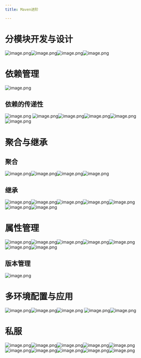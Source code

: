 ```yaml
---
title: Maven进阶

---
```


# 分模块开发与设计
![image.png](https://cdn.nlark.com/yuque/0/2022/png/26314652/1660958185350-10e48acc-2571-4854-9f9b-a6bf16b469f7.png#clientId=uc874d2ea-099f-4&from=paste&height=635&id=uff410bef&name=image.png&originHeight=1270&originWidth=2280&originalType=binary&ratio=1&rotation=0&showTitle=false&size=754759&status=done&style=none&taskId=ud917bfff-c557-4525-8532-515ecab6ebc&title=&width=1140)![image.png](https://cdn.nlark.com/yuque/0/2022/png/26314652/1660958947996-a647d8a3-bfe9-4813-87d7-622e79c1dfd5.png#clientId=uc874d2ea-099f-4&from=paste&height=482&id=uba355bb4&name=image.png&originHeight=964&originWidth=2212&originalType=binary&ratio=1&rotation=0&showTitle=false&size=1253682&status=done&style=none&taskId=u737067b7-7faf-4a39-8fbc-e9fb4021900&title=&width=1106)![image.png](https://cdn.nlark.com/yuque/0/2022/png/26314652/1660958992269-621e2dcb-7a86-4865-b621-e6aa9d5ff9a4.png#clientId=uc874d2ea-099f-4&from=paste&height=498&id=u76036be9&name=image.png&originHeight=996&originWidth=2224&originalType=binary&ratio=1&rotation=0&showTitle=false&size=177232&status=done&style=none&taskId=u5ef64c66-b876-4c66-a1d3-c082c23e6fa&title=&width=1112)![image.png](https://cdn.nlark.com/yuque/0/2022/png/26314652/1660959004905-eec67d7c-376d-4fcd-bb53-3757cd9be5b9.png#clientId=uc874d2ea-099f-4&from=paste&height=487&id=u193e060a&name=image.png&originHeight=974&originWidth=2254&originalType=binary&ratio=1&rotation=0&showTitle=false&size=290873&status=done&style=none&taskId=uc23cbe3e-f30b-4ccd-a50b-de86290a75d&title=&width=1127)

# 依赖管理
![image.png](https://cdn.nlark.com/yuque/0/2022/png/26314652/1660959133623-8c69a09f-afd1-47a0-8cc0-9bcac6b5771b.png#clientId=uc874d2ea-099f-4&from=paste&height=589&id=u4bb992a9&name=image.png&originHeight=1178&originWidth=2284&originalType=binary&ratio=1&rotation=0&showTitle=false&size=522193&status=done&style=none&taskId=u543a6f39-e415-4422-b2ae-e84ae704325&title=&width=1142)
## 依赖的传递性
![image.png](https://cdn.nlark.com/yuque/0/2022/png/26314652/1660959452276-ff8d3bd1-1908-4a5f-9c9e-5053f6149d41.png#clientId=uc874d2ea-099f-4&from=paste&height=686&id=u05411bad&name=image.png&originHeight=1372&originWidth=2690&originalType=binary&ratio=1&rotation=0&showTitle=false&size=1382463&status=done&style=none&taskId=u1172c99f-17e2-4353-9914-21e54637bf7&title=&width=1345)
![image.png](https://cdn.nlark.com/yuque/0/2022/png/26314652/1660959684837-05997c71-6fbf-447a-85df-5e38b2cbb0c4.png#clientId=uc874d2ea-099f-4&from=paste&height=552&id=u5114dc24&name=image.png&originHeight=1104&originWidth=2124&originalType=binary&ratio=1&rotation=0&showTitle=false&size=617569&status=done&style=none&taskId=udf8604ef-896e-4a09-922f-ca4c46d3175&title=&width=1062)![image.png](https://cdn.nlark.com/yuque/0/2022/png/26314652/1660959731993-03ba6b9d-1c2a-4f84-bfaa-9154a903e810.png#clientId=uc874d2ea-099f-4&from=paste&height=554&id=uc5e79a75&name=image.png&originHeight=1108&originWidth=2284&originalType=binary&ratio=1&rotation=0&showTitle=false&size=638179&status=done&style=none&taskId=u0cff6fb1-5730-4ffd-9943-80ce7bf13f2&title=&width=1142)![image.png](https://cdn.nlark.com/yuque/0/2022/png/26314652/1660960124820-5d2e9513-2b7a-4ae3-a90f-71b600c1a6f4.png#clientId=uc874d2ea-099f-4&from=paste&height=635&id=u16d43d0f&name=image.png&originHeight=1270&originWidth=1900&originalType=binary&ratio=1&rotation=0&showTitle=false&size=679701&status=done&style=none&taskId=ub274badd-498a-4d41-b620-3a84600c2ff&title=&width=950)![image.png](https://cdn.nlark.com/yuque/0/2022/png/26314652/1660960464186-25199d5a-ed53-4197-aa82-8778e30cbf5f.png#clientId=uc874d2ea-099f-4&from=paste&height=417&id=ue49cf7e5&name=image.png&originHeight=834&originWidth=2294&originalType=binary&ratio=1&rotation=0&showTitle=false&size=423467&status=done&style=none&taskId=u5cb33de8-1b6e-4b01-a6b9-05fdad15d09&title=&width=1147)![image.png](https://cdn.nlark.com/yuque/0/2022/png/26314652/1660960495055-5a87241f-8400-4f0a-895f-9deedf8927a9.png#clientId=uc874d2ea-099f-4&from=paste&height=547&id=ua8305791&name=image.png&originHeight=1094&originWidth=2128&originalType=binary&ratio=1&rotation=0&showTitle=false&size=902124&status=done&style=none&taskId=u1806fda5-0f78-4efc-b955-b72ce377711&title=&width=1064)

# 聚合与继承
## 聚合
![image.png](https://cdn.nlark.com/yuque/0/2022/png/26314652/1660960738218-1fc205ad-07ec-4056-acd5-3f3958b838d3.png#clientId=uc874d2ea-099f-4&from=paste&height=586&id=ue4f25551&name=image.png&originHeight=1172&originWidth=2224&originalType=binary&ratio=1&rotation=0&showTitle=false&size=765666&status=done&style=none&taskId=uc100733e-c6d7-490e-a66b-eccffe4cb8a&title=&width=1112)![image.png](https://cdn.nlark.com/yuque/0/2022/png/26314652/1660961041984-327e6c85-4fa4-43ef-8763-db9181fe098b.png#clientId=uc874d2ea-099f-4&from=paste&height=487&id=ud0f8353d&name=image.png&originHeight=974&originWidth=2628&originalType=binary&ratio=1&rotation=0&showTitle=false&size=1236327&status=done&style=none&taskId=u445799fa-3311-4e39-a3be-7027387753a&title=&width=1314)![image.png](https://cdn.nlark.com/yuque/0/2022/png/26314652/1660961059959-b32b4a27-0ca7-4e12-a43e-fab141313639.png#clientId=uc874d2ea-099f-4&from=paste&height=492&id=u4b3a71e8&name=image.png&originHeight=984&originWidth=2198&originalType=binary&ratio=1&rotation=0&showTitle=false&size=212331&status=done&style=none&taskId=u39ed5365-0a9a-4204-a7c3-ddc6a6b7662&title=&width=1099)![image.png](https://cdn.nlark.com/yuque/0/2022/png/26314652/1660961077591-482ea7c5-4b9a-4f95-a983-9f6de6b5d94e.png#clientId=uc874d2ea-099f-4&from=paste&height=504&id=ufb0cda3b&name=image.png&originHeight=1008&originWidth=2258&originalType=binary&ratio=1&rotation=0&showTitle=false&size=394977&status=done&style=none&taskId=u16274081-04a1-458b-b06a-155a0bf77fc&title=&width=1129)
## 继承
![image.png](https://cdn.nlark.com/yuque/0/2022/png/26314652/1660961212096-61d91086-9031-4afb-828c-3f78caa5713c.png#clientId=uc874d2ea-099f-4&from=paste&height=374&id=u34aa2fdc&name=image.png&originHeight=748&originWidth=2288&originalType=binary&ratio=1&rotation=0&showTitle=false&size=217784&status=done&style=none&taskId=u9af3ab0f-81cf-4a99-b371-a865be8a358&title=&width=1144)![image.png](https://cdn.nlark.com/yuque/0/2022/png/26314652/1660961637258-7e746919-5e18-467e-8b8a-104e4e7a1353.png#clientId=uc874d2ea-099f-4&from=paste&height=493&id=u75adcf5a&name=image.png&originHeight=986&originWidth=2254&originalType=binary&ratio=1&rotation=0&showTitle=false&size=166850&status=done&style=none&taskId=u12abd793-07b8-46a0-ae22-6fbb7e74e69&title=&width=1127)![image.png](https://cdn.nlark.com/yuque/0/2022/png/26314652/1660961668444-46c3c50e-8fc0-42dc-91e2-a7956af9f36e.png#clientId=uc874d2ea-099f-4&from=paste&height=392&id=ub5677250&name=image.png&originHeight=784&originWidth=2276&originalType=binary&ratio=1&rotation=0&showTitle=false&size=500851&status=done&style=none&taskId=uc73ccf9b-b102-4300-a11d-ad617a64afa&title=&width=1138)![image.png](https://cdn.nlark.com/yuque/0/2022/png/26314652/1660961758087-d50f4bdd-bc61-49b3-b15d-2c6af335e34f.png#clientId=uc874d2ea-099f-4&from=paste&height=449&id=u1619e8fd&name=image.png&originHeight=898&originWidth=2280&originalType=binary&ratio=1&rotation=0&showTitle=false&size=351068&status=done&style=none&taskId=ud893bf3c-597c-42aa-97ad-c3f43008efe&title=&width=1140)![image.png](https://cdn.nlark.com/yuque/0/2022/png/26314652/1660961791576-735ccd3f-ee02-481d-b4d9-b7d7520bb53e.png#clientId=uc874d2ea-099f-4&from=paste&height=384&id=ub09d586a&name=image.png&originHeight=768&originWidth=2224&originalType=binary&ratio=1&rotation=0&showTitle=false&size=370862&status=done&style=none&taskId=u994ac5e2-4d08-4b25-9fb3-7d3ef625ec1&title=&width=1112)![image.png](https://cdn.nlark.com/yuque/0/2022/png/26314652/1660961811626-9ac10f4b-beb2-4ba7-9378-5237644e7dde.png#clientId=uc874d2ea-099f-4&from=paste&height=497&id=udc20fba1&name=image.png&originHeight=994&originWidth=2234&originalType=binary&ratio=1&rotation=0&showTitle=false&size=471151&status=done&style=none&taskId=ue35d7f54-c1ec-4c21-bad8-37e599f98fe&title=&width=1117)![image.png](https://cdn.nlark.com/yuque/0/2022/png/26314652/1660961865742-93fb42a8-3a33-4258-bc52-1af927dc0eec.png#clientId=uc874d2ea-099f-4&from=paste&height=452&id=u1a5e527c&name=image.png&originHeight=904&originWidth=1762&originalType=binary&ratio=1&rotation=0&showTitle=false&size=439114&status=done&style=none&taskId=u8722dc91-acf8-472a-bf13-35ac0571578&title=&width=881)


# 属性管理
![image.png](https://cdn.nlark.com/yuque/0/2022/png/26314652/1660961968533-b620a81d-49a1-4808-8ac3-9b44fde4279b.png#clientId=uc874d2ea-099f-4&from=paste&height=581&id=u7392b3db&name=image.png&originHeight=1162&originWidth=2214&originalType=binary&ratio=1&rotation=0&showTitle=false&size=726645&status=done&style=none&taskId=u3d6a8305-9efe-4695-8368-247067500fe&title=&width=1107)![image.png](https://cdn.nlark.com/yuque/0/2022/png/26314652/1660962133120-5699792f-fe58-4b53-ad34-e051ea6242cf.png#clientId=uc874d2ea-099f-4&from=paste&height=302&id=u82d3a674&name=image.png&originHeight=604&originWidth=2302&originalType=binary&ratio=1&rotation=0&showTitle=false&size=207645&status=done&style=none&taskId=uf0a1c722-9640-4fba-8380-dbd569627cc&title=&width=1151)![image.png](https://cdn.nlark.com/yuque/0/2022/png/26314652/1660962150697-9d926a88-f318-4e70-acfa-8dce8f8de33d.png#clientId=uc874d2ea-099f-4&from=paste&height=312&id=u2d7fa547&name=image.png&originHeight=624&originWidth=2026&originalType=binary&ratio=1&rotation=0&showTitle=false&size=222119&status=done&style=none&taskId=u9f889c27-e763-4c8a-94b6-2b7074b6bcb&title=&width=1013)![image.png](https://cdn.nlark.com/yuque/0/2022/png/26314652/1660962775582-6644ad54-cc8d-4538-a0aa-2a7bca165fe5.png#clientId=uc874d2ea-099f-4&from=paste&height=394&id=u63e62ed2&name=image.png&originHeight=788&originWidth=2338&originalType=binary&ratio=1&rotation=0&showTitle=false&size=367556&status=done&style=none&taskId=ue877cdac-f1c7-46e3-b115-24510860c51&title=&width=1169)![image.png](https://cdn.nlark.com/yuque/0/2022/png/26314652/1660962787549-c1510b79-9cd3-42ae-b976-11ef7e8a4c34.png#clientId=uc874d2ea-099f-4&from=paste&height=375&id=u06525547&name=image.png&originHeight=750&originWidth=2316&originalType=binary&ratio=1&rotation=0&showTitle=false&size=260644&status=done&style=none&taskId=u4a3a8281-2d90-40cf-b59c-220df79e0ef&title=&width=1158)![image.png](https://cdn.nlark.com/yuque/0/2022/png/26314652/1660962796333-1aad0fd8-f92e-446a-ab75-e658a6962624.png#clientId=uc874d2ea-099f-4&from=paste&height=372&id=u47d40482&name=image.png&originHeight=744&originWidth=2218&originalType=binary&ratio=1&rotation=0&showTitle=false&size=288055&status=done&style=none&taskId=uae1bbe94-ef5e-41be-8834-1b83718569a&title=&width=1109)![image.png](https://cdn.nlark.com/yuque/0/2022/png/26314652/1660962835017-d0ba6fdf-c397-42cc-9a43-8d0da5cfb7e7.png#clientId=uc874d2ea-099f-4&from=paste&height=364&id=ub9bd8298&name=image.png&originHeight=728&originWidth=2288&originalType=binary&ratio=1&rotation=0&showTitle=false&size=359346&status=done&style=none&taskId=u0f181c4f-b6a1-4eae-8696-8e3ad0111f9&title=&width=1144)
## 版本管理
![image.png](https://cdn.nlark.com/yuque/0/2022/png/26314652/1660963137936-d4aca3da-503b-4187-ba37-92ae615cb0de.png#clientId=uc874d2ea-099f-4&from=paste&height=514&id=u84ff781b&name=image.png&originHeight=1028&originWidth=2270&originalType=binary&ratio=1&rotation=0&showTitle=false&size=493617&status=done&style=none&taskId=u24035acf-f6a5-427f-a4f6-67e8d161792&title=&width=1135)



# 多环境配置与应用
![image.png](https://cdn.nlark.com/yuque/0/2022/png/26314652/1660963222251-d55ec529-99b9-485c-a3f8-f6351a82d65c.png#clientId=uc874d2ea-099f-4&from=paste&height=567&id=u245f508c&name=image.png&originHeight=1134&originWidth=2282&originalType=binary&ratio=1&rotation=0&showTitle=false&size=415749&status=done&style=none&taskId=u61271327-6e40-414b-8b7e-4aa6f86ae92&title=&width=1141)![image.png](https://cdn.nlark.com/yuque/0/2022/png/26314652/1660963540741-01ce4504-f270-43da-9637-5fe4187e736e.png#clientId=uc874d2ea-099f-4&from=paste&height=592&id=uc46c6e0f&name=image.png&originHeight=1184&originWidth=2292&originalType=binary&ratio=1&rotation=0&showTitle=false&size=611150&status=done&style=none&taskId=u50030dfa-e440-4043-97a0-caeaeb75a72&title=&width=1146)![image.png](https://cdn.nlark.com/yuque/0/2022/png/26314652/1660963578426-65f64c6f-7003-4dcc-8709-aa1bf58c49ca.png#clientId=uc874d2ea-099f-4&from=paste&height=244&id=u364dff90&name=image.png&originHeight=488&originWidth=1614&originalType=binary&ratio=1&rotation=0&showTitle=false&size=116169&status=done&style=none&taskId=uc7b15e0d-161a-4da6-af7e-2f026ea33eb&title=&width=807)
![image.png](https://cdn.nlark.com/yuque/0/2022/png/26314652/1660963834478-4cb888aa-087a-4a59-a660-32ccb543ce41.png#clientId=uc874d2ea-099f-4&from=paste&height=580&id=u594f068f&name=image.png&originHeight=1160&originWidth=2244&originalType=binary&ratio=1&rotation=0&showTitle=false&size=309736&status=done&style=none&taskId=u17dd9719-ed97-4885-a4a6-85b0a4a4dd9&title=&width=1122)![image.png](https://cdn.nlark.com/yuque/0/2022/png/26314652/1660963894947-ee954150-2007-411d-bdef-573b8af2d1cf.png#clientId=uc874d2ea-099f-4&from=paste&height=513&id=u9cea77aa&name=image.png&originHeight=1026&originWidth=2316&originalType=binary&ratio=1&rotation=0&showTitle=false&size=396969&status=done&style=none&taskId=ub9e45530-833e-4ef9-bee6-7bd916d2066&title=&width=1158)

# 私服
![image.png](https://cdn.nlark.com/yuque/0/2022/png/26314652/1660964056751-4676adb9-39ea-453f-a6e6-a05636571ba5.png#clientId=uc874d2ea-099f-4&from=paste&height=509&id=uab82cea1&name=image.png&originHeight=1018&originWidth=2234&originalType=binary&ratio=1&rotation=0&showTitle=false&size=219939&status=done&style=none&taskId=ucbd86cb4-e38f-4d04-8b4a-918f2c83a9c&title=&width=1117)![image.png](https://cdn.nlark.com/yuque/0/2022/png/26314652/1660964091992-099a2c9b-a12e-4c11-9f1c-6d12786bf3fc.png#clientId=uc874d2ea-099f-4&from=paste&height=356&id=u168902a7&name=image.png&originHeight=712&originWidth=1946&originalType=binary&ratio=1&rotation=0&showTitle=false&size=257306&status=done&style=none&taskId=u0f23f11d-960e-49e4-91ab-fec7648d768&title=&width=973)![image.png](https://cdn.nlark.com/yuque/0/2022/png/26314652/1660964355489-57b4f2fe-0c8e-46ff-9808-6bd6d173ca91.png#clientId=uc874d2ea-099f-4&from=paste&height=454&id=u5f5e1fa0&name=image.png&originHeight=908&originWidth=2210&originalType=binary&ratio=1&rotation=0&showTitle=false&size=496072&status=done&style=none&taskId=u526d05ef-6426-48f8-b2cd-6a3396cf4ed&title=&width=1105)![image.png](https://cdn.nlark.com/yuque/0/2022/png/26314652/1660964662113-4fae4a3e-6f15-40ee-97f9-4304de3221cf.png#clientId=uc874d2ea-099f-4&from=paste&height=542&id=udd0ca16a&name=image.png&originHeight=1084&originWidth=2246&originalType=binary&ratio=1&rotation=0&showTitle=false&size=294288&status=done&style=none&taskId=u27d227b4-081e-42ca-b2a5-100232619e0&title=&width=1123)![image.png](https://cdn.nlark.com/yuque/0/2022/png/26314652/1660964790299-79428417-f955-4ae4-84f8-c4fcc7051dc7.png#clientId=uc874d2ea-099f-4&from=paste&height=318&id=u6090b795&name=image.png&originHeight=636&originWidth=2274&originalType=binary&ratio=1&rotation=0&showTitle=false&size=323876&status=done&style=none&taskId=u1a154480-29cd-46fb-bd83-641d8c110d5&title=&width=1137)![image.png](https://cdn.nlark.com/yuque/0/2022/png/26314652/1660966972862-41b40089-0f2c-4ee1-a7f0-71ba7fc9c2f8.png#clientId=uc874d2ea-099f-4&from=paste&height=531&id=u76288e8f&name=image.png&originHeight=1062&originWidth=2166&originalType=binary&ratio=1&rotation=0&showTitle=false&size=301312&status=done&style=none&taskId=u86107e7e-9d96-4116-8e5b-062760a0a7a&title=&width=1083)![image.png](https://cdn.nlark.com/yuque/0/2022/png/26314652/1660967448261-eb7256bb-dddf-45d5-a479-2283d29a259e.png#clientId=uc874d2ea-099f-4&from=paste&height=530&id=ufc6036b9&name=image.png&originHeight=1060&originWidth=2214&originalType=binary&ratio=1&rotation=0&showTitle=false&size=394380&status=done&style=none&taskId=ubd264cd8-a73d-43ed-bf2d-76afdbe5a6c&title=&width=1107)![image.png](https://cdn.nlark.com/yuque/0/2022/png/26314652/1660967462287-a1d14f44-0fff-43f7-a250-4d724f1261e0.png#clientId=uc874d2ea-099f-4&from=paste&height=310&id=uea1aa7aa&name=image.png&originHeight=620&originWidth=2362&originalType=binary&ratio=1&rotation=0&showTitle=false&size=238675&status=done&style=none&taskId=u77d410e4-3f57-4721-bf5d-d5d8dbaf241&title=&width=1181)![image.png](https://cdn.nlark.com/yuque/0/2022/png/26314652/1660967473407-badf7b8a-7a88-4e85-a3b8-bf8622420af7.png#clientId=uc874d2ea-099f-4&from=paste&height=579&id=u0ba94a68&name=image.png&originHeight=1158&originWidth=2312&originalType=binary&ratio=1&rotation=0&showTitle=false&size=532529&status=done&style=none&taskId=u222617e7-30a3-4af7-bc7c-997090a07d6&title=&width=1156)![image.png](https://cdn.nlark.com/yuque/0/2022/png/26314652/1660967495933-50c78506-1c2b-4972-b3ef-7061f041ef32.png#clientId=uc874d2ea-099f-4&from=paste&height=573&id=u35b8f397&name=image.png&originHeight=1146&originWidth=2284&originalType=binary&ratio=1&rotation=0&showTitle=false&size=1210872&status=done&style=none&taskId=u4fbad33f-1528-439c-9eee-3e0796e736c&title=&width=1142)





